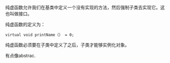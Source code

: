 纯虚函数允许我们在基类中定义一个没有实现的方法，然后强制子类去实现它。这也叫做接口。

纯虚函数的定义为：
```
virtual void printName（） = 0;
```
纯虚函数必须要在子类中定义了之后，子类才能够实例化对象。

有点像abstrac.
